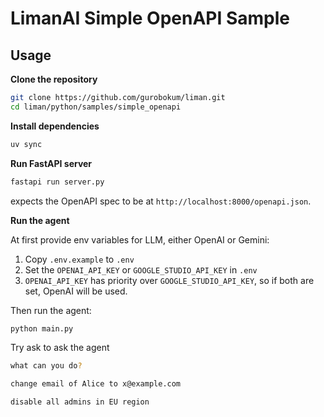# LimanAI Simple OpenAPI Sample

## Usage

**Clone the repository**

```bash
git clone https://github.com/gurobokum/liman.git
cd liman/python/samples/simple_openapi
```

**Install dependencies**

```bash
uv sync
```

**Run FastAPI server**

```bash
fastapi run server.py
```

expects the OpenAPI spec to be at `http://localhost:8000/openapi.json`.

**Run the agent**

At first provide env variables for LLM, either OpenAI or Gemini:

1. Copy `.env.example` to `.env`
2. Set the `OPENAI_API_KEY` or `GOOGLE_STUDIO_API_KEY` in `.env`
3. `OPENAI_API_KEY` has priority over `GOOGLE_STUDIO_API_KEY`, so if both are set, OpenAI will be used.

Then run the agent:

```bash
python main.py
```

Try ask to ask the agent

```bash
what can you do?
```

```bash
change email of Alice to x@example.com
```

```bash
disable all admins in EU region
```
